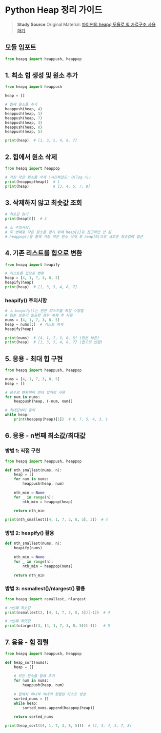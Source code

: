 # Python Heap 정리 가이드

> **Study Source**
> Original Material: [파이썬의 heapq 모듈로 힙 자료구조 사용하기](https://www.daleseo.com/python-heapq/)  

## 모듈 임포트
```python
from heapq import heappush, heappop
```

## 1. 최소 힙 생성 및 원소 추가
```python
from heapq import heappush

heap = []

# 힙에 원소들 추가
heappush(heap, 4)
heappush(heap, 1)
heappush(heap, 7)
heappush(heap, 3)
heappush(heap, 8)
heappush(heap, 5)

print(heap)  # [1, 3, 5, 4, 8, 7]
```

## 2. 힙에서 원소 삭제
```python
from heapq import heappop

# 가장 작은 원소를 삭제 (시간복잡도: O(log n))
print(heappop(heap))  # 1
print(heap)           # [3, 4, 5, 7, 8]
```

## 3. 삭제하지 않고 최솟값 조회
```python
# 최솟값 읽기
print(heap[0])  # 3

# ⚠️ 주의사항: 
# 두 번째로 작은 원소를 얻기 위해 heap[1]로 접근하면 안 됨
# heappop()을 통해 가장 작은 원소 삭제 후 heap[0]으로 새로운 최솟값에 접근
```

## 4. 기존 리스트를 힙으로 변환
```python
from heapq import heapify

# 리스트를 힙으로 변환
heap = [4, 1, 7, 3, 8, 5]
heapify(heap)
print(heap)  # [1, 3, 5, 4, 8, 7]
```

### heapify() 주의사항
```python
# ⚠️ heapify()는 원본 리스트를 직접 수정함
# 원본 보존이 필요한 경우 복제 후 사용
nums = [4, 1, 7, 3, 8, 5]
heap = nums[:]  # 리스트 복제
heapify(heap)

print(nums)  # [4, 1, 7, 3, 8, 5] (원본 보존)
print(heap)  # [1, 3, 5, 4, 8, 7] (힙으로 변환)
```

## 5. 응용 - 최대 힙 구현
```python
from heapq import heappush, heappop

nums = [4, 1, 7, 3, 8, 5]
heap = []

# 음수로 변환하여 최대 힙처럼 사용
for num in nums:
    heappush(heap, (-num, num))

# 최대값부터 출력
while heap:
    print(heappop(heap)[1])  # 8, 7, 5, 4, 3, 1
```

## 6. 응용 - n번째 최소값/최대값

### 방법 1: 직접 구현
```python
from heapq import heappush, heappop

def nth_smallest(nums, n):
    heap = []
    for num in nums:
        heappush(heap, num)
    
    nth_min = None
    for _ in range(n):
        nth_min = heappop(heap)
    
    return nth_min

print(nth_smallest([4, 1, 7, 3, 8, 5], 3))  # 4
```

### 방법 2: heapify() 활용
```python
def nth_smallest(nums, n):
    heapify(nums)
    
    nth_min = None
    for _ in range(n):
        nth_min = heappop(nums)
    
    return nth_min
```

### 방법 3: nsmallest()/nlargest() 활용
```python
from heapq import nsmallest, nlargest

# n번째 최솟값
print(nsmallest(3, [4, 1, 7, 3, 8, 5])[-1])  # 4

# n번째 최댓값  
print(nlargest(3, [4, 1, 7, 3, 8, 5])[-1])   # 5
```

## 7. 응용 - 힙 정렬
```python
from heapq import heappush, heappop

def heap_sort(nums):
    heap = []
    
    # 모든 원소를 힙에 추가
    for num in nums:
        heappush(heap, num)
    
    # 힙에서 하나씩 꺼내어 정렬된 리스트 생성
    sorted_nums = []
    while heap:
        sorted_nums.append(heappop(heap))
    
    return sorted_nums

print(heap_sort([4, 1, 7, 3, 8, 5]))  # [1, 3, 4, 5, 7, 8]
```
